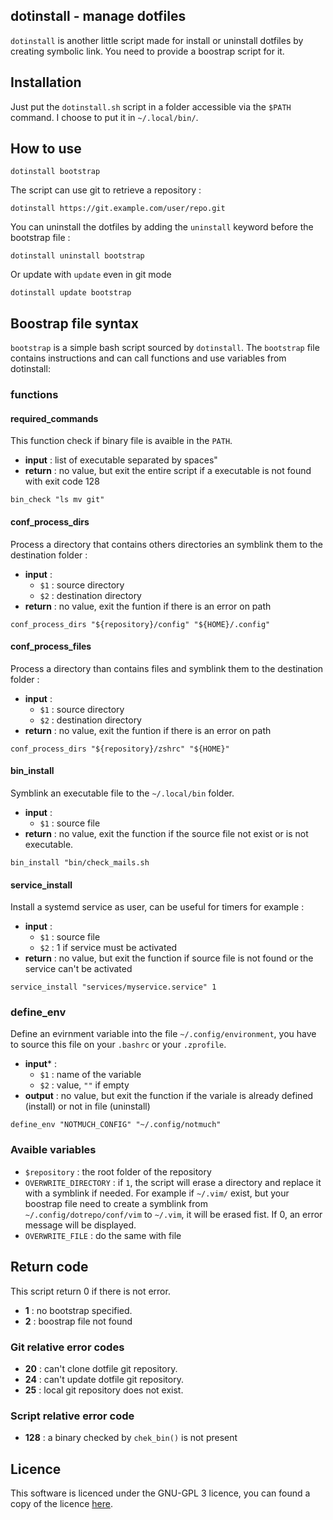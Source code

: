 dotinstall - manage dotfiles
----------------------------

`dotinstall` is another little script made for install or uninstall dotfiles by
creating symbolic link. You need to provide a boostrap script for it.

## Installation

Just put the `dotinstall.sh` script in a folder accessible via the `$PATH`
command. I choose to put it in `~/.local/bin/`.

## How to use

```
dotinstall bootstrap
```

The script can use git to retrieve a repository :

```
dotinstall https://git.example.com/user/repo.git
```

You can uninstall the dotfiles by adding the `uninstall` keyword before the
bootstrap file :

```
dotinstall uninstall bootstrap
```

Or update with `update` even in git mode

```
dotinstall update bootstrap
```

## Boostrap file syntax

`bootstrap` is a simple bash script sourced by `dotinstall`. The `bootstrap`
file contains instructions and can call functions and use variables from
dotinstall:

### functions

#### required_commands

This function check if binary file is avaible in the `PATH`.

 - **input** : list of executable separated by spaces"
 - **return** : no value, but exit the entire script if a executable is not
     found with exit code 128

```
bin_check "ls mv git"
```

#### conf_process_dirs

Process a directory that contains others directories an symblink them to the
destination folder :

 - **input** :
     - `$1` : source directory
     - `$2` : destination directory
 - **return** : no value, exit the funtion if there is an error on path

```
conf_process_dirs "${repository}/config" "${HOME}/.config"
```

#### conf_process_files

Process a directory than contains files and symblink them to the destination
folder :

 - **input** :
     - `$1` : source directory
     - `$2` : destination directory
 - **return** : no value, exit the funtion if there is an error on path

```
conf_process_dirs "${repository}/zshrc" "${HOME}"
```

#### bin_install

Symblink an executable file to the `~/.local/bin` folder.

 - **input** : 
     - `$1` : source file
 - **return** : no value, exit the function if the source file not exist or is
     not executable.

```
bin_install "bin/check_mails.sh
```

#### service_install

Install a systemd service as user, can be useful for timers for example :

 - **input** : 
     - `$1` : source file
     - `$2` : 1 if service must be activated
 - **return** : no value, but exit the function if source file is not found or
     the service can't be activated

```
service_install "services/myservice.service" 1
```

### define_env

Define an evirnment variable into the file `~/.config/environment`, you have to
source this file on your `.bashrc` or your `.zprofile`.

 - **input*** :
     - `$1` : name of the variable
     - `$2` : value, `""` if empty
 - **output** : no value, but exit the function if the variale is already
     defined (install) or not in file (uninstall)

```
define_env "NOTMUCH_CONFIG" "~/.config/notmuch"
```

### Avaible variables

 - `$repository` : the root folder of the repository
 - `OVERWRITE_DIRECTORY` : if `1`, the script will erase a directory and replace
     it with a symblink if needed. For example if `~/.vim/` exist, but your
     boostrap file need to create a symblink from `~/.config/dotrepo/conf/vim`
     to `~/.vim`, it will be erased fist. If 0, an error message will be
     displayed.
 - `OVERWRITE_FILE` : do the same with file

## Return code

This script return 0 if there is not error.

 - **1** : no bootstrap specified.
 - **2** : boostrap file not found

### Git relative error codes

 - **20** : can't clone dotfile git repository.
 - **24** : can't update dotfile git repository.
 - **25** : local git repository does not exist.

### Script relative error code

 - **128** : a binary checked by `chek_bin()` is not present

## Licence

This software is licenced under the GNU-GPL 3 licence, you can found a copy of
the licence [here](https://www.gnu.org/licenses/gpl-3.0.en.html).
